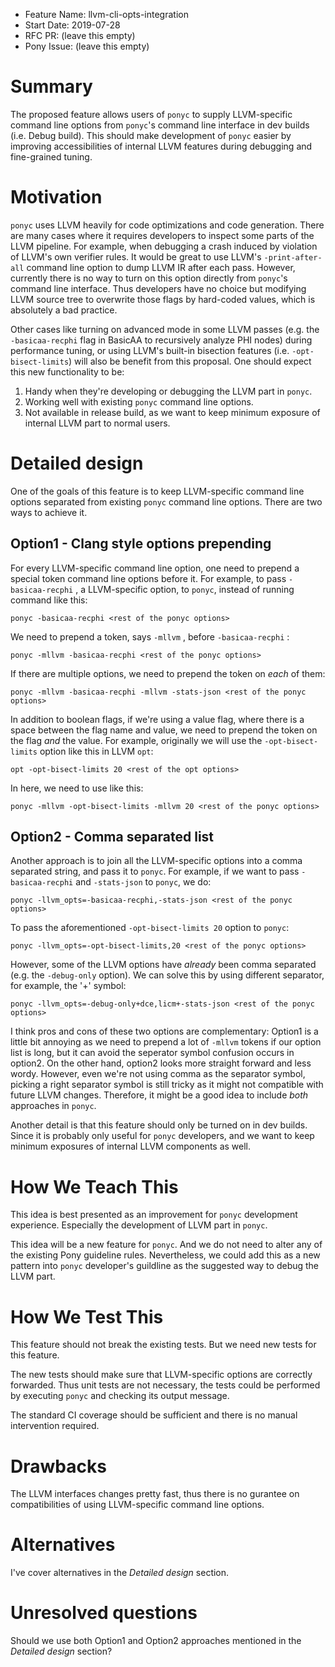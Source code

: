 - Feature Name: llvm-cli-opts-integration
- Start Date: 2019-07-28
- RFC PR: (leave this empty)
- Pony Issue: (leave this empty)

# Summary

The proposed feature allows users of `ponyc` to supply LLVM-specific command line options from `ponyc`'s command line interface in dev builds (i.e. Debug build). This should make development of `ponyc` easier by improving accessibilities of internal LLVM features during debugging and fine-grained tuning.

# Motivation

`ponyc` uses LLVM heavily for code optimizations and code generation. There are many cases where it requires developers to inspect some parts of the LLVM pipeline. For example, when debugging a crash induced by violation of LLVM's own verifier rules. It would be great to use LLVM's `-print-after-all` command line option to dump LLVM IR after each pass. However, currently there is no way to turn on this option directly from `ponyc`'s command line interface. Thus developers have no choice but modifying LLVM source tree to overwrite those flags by hard-coded values, which is absolutely a bad practice.

Other cases like turning on advanced mode in some LLVM passes (e.g. the `-basicaa-recphi` flag in BasicAA to recursively analyze PHI nodes) during performance tuning, or using LLVM's built-in bisection features (i.e. `-opt-bisect-limits`) will also be benefit from this proposal. One should expect this new functionality to be:
1. Handy when they're developing or debugging the LLVM part in `ponyc`.
2. Working well with existing `ponyc` command line options.
3. Not available in release build, as we want to keep minimum exposure of internal LLVM part to normal users.

# Detailed design

One of the goals of this feature is to keep LLVM-specific command line options separated from existing `ponyc` command line options. There are two ways to achieve it.
## Option1 - Clang style options prepending
For every LLVM-specific command line option, one need to prepend a special token command line options before it. For example, to pass `-basicaa-recphi` , a LLVM-specific option, to `ponyc`, instead of running command like this:
```
ponyc -basicaa-recphi <rest of the ponyc options>
```
We need to prepend a token, says `-mllvm` ,  before `-basicaa-recphi` :
```
ponyc -mllvm -basicaa-recphi <rest of the ponyc options>
```
If there are multiple options, we need to prepend the token on _each_ of them:
```
ponyc -mllvm -basicaa-recphi -mllvm -stats-json <rest of the ponyc options>
```
In addition to boolean flags, if we're using a value flag, where there is a space between the flag name and value, we need to prepend the token on the flag _and_ the value. For example, originally we will use the `-opt-bisect-limits` option like this in LLVM `opt`:
```
opt -opt-bisect-limits 20 <rest of the opt options>
```
In here, we need to use like this:
```
ponyc -mllvm -opt-bisect-limits -mllvm 20 <rest of the ponyc options>
```

## Option2 - Comma separated list
Another approach is to join all the LLVM-specific options into a comma separated string, and pass it to `ponyc`. For example, if we want to pass `-basicaa-recphi` and `-stats-json` to `ponyc`, we do:
```
ponyc -llvm_opts=-basicaa-recphi,-stats-json <rest of the ponyc options>
```
To pass the aforementioned `-opt-bisect-limits 20` option to `ponyc`:
```
ponyc -llvm_opts=-opt-bisect-limits,20 <rest of the ponyc options>
```
However, some of the LLVM options have _already_ been comma separated (e.g. the `-debug-only` option). We can solve this by using different separator, for example, the '+' symbol:
```
ponyc -llvm_opts=-debug-only+dce,licm+-stats-json <rest of the ponyc options>
```

I think pros and cons of these two options are complementary: Option1 is a little bit annoying as we need to prepend a lot of `-mllvm` tokens if our option list is long, but it can avoid the seperator symbol confusion occurs in option2. On the other hand, option2 looks more straight forward and less wordy. However, even we're not using comma as the separator symbol, picking a right separator symbol is still tricky as it might not compatible with future LLVM changes. Therefore, it might be a good idea to include _both_ approaches in `ponyc`.

Another detail is that this feature should only be turned on in dev builds. Since it is probably only useful for `ponyc` developers, and we want to keep minimum exposures of internal LLVM components as well.

# How We Teach This
This idea is best presented as an improvement for `ponyc` development experience. Especially the development of LLVM part in `ponyc`.

This idea will be a new feature for `ponyc`. And we do not need to alter any of the existing Pony guideline rules. Nevertheless, we could add this as a new pattern into `ponyc` developer's guildline as the suggested way to debug the LLVM part.

# How We Test This
This feature should not break the existing tests. But we need new tests for this feature.

The new tests should make sure that LLVM-specific options are correctly forwarded. Thus unit tests are not necessary, the tests could be performed by executing `ponyc` and checking its output message.

The standard CI coverage should be sufficient and there is no manual intervention required.

# Drawbacks
The LLVM interfaces changes pretty fast, thus there is no gurantee on compatibilities of using LLVM-specific command line options.

# Alternatives

I've cover alternatives in the _Detailed design_ section.

# Unresolved questions

Should we use both Option1 and Option2 approaches mentioned in the _Detailed design_ section?
